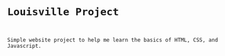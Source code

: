 # <code>Louisville Project
Simple website project to help me learn the basics of HTML, CSS, and Javascript.
